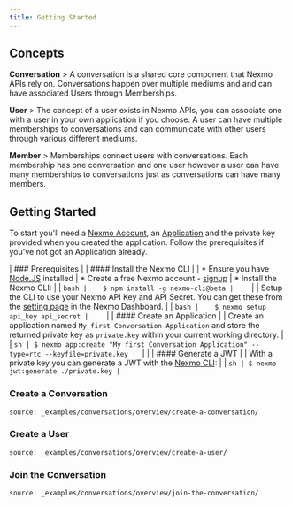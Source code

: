 ```yaml
---
title: Getting Started
---
```


## Concepts

**Conversation**
    > A conversation is a shared core component that Nexmo APIs rely on. Conversations happen over multiple mediums and and can have associated Users through Memberships.

**User**
    > The concept of a user exists in Nexmo APIs, you can associate one with a user in your own application if you choose. A user can have multiple memberships to conversations and can communicate with other users through various different mediums.

**Member**
    > Memberships connect users with conversations. Each membership has one conversation and one user however a user can have many memberships to conversations just as conversations can have many members.

## Getting Started

To start you'll need a [Nexmo Account](/account/guides/management#create-and-configure-a-nexmo-account), an [Application](/concepts/guides/applications) and the  private key provided when you created the application. Follow the prerequisites if you've not got an Application already.

| ### Prerequisites
|
| #### Install the Nexmo CLI
|
| * Ensure you have [Node.JS](https://nodejs.org/) installed
| * Create a free Nexmo account - [signup](https://dashboard.nexmo.com)
| * Install the Nexmo CLI:
|
|    ```bash
|    $ npm install -g nexmo-cli@beta
|    ```
|
|    Setup the CLI to use your Nexmo API Key and API Secret. You can get these from the [setting page](https://dashboard.nexmo.com/settings) in the Nexmo Dashboard.
|
|    ```bash
|    $ nexmo setup api_key api_secret
|    ```
|
| #### Create an Application
|
| Create an application named `My first Conversation Application` and store the returned private key as `private.key` within your current working directory.
|
| ```sh
| $ nexmo app:create "My first Conversation Application" --type=rtc --keyfile=private.key
| ```
|
|
| #### Generate a JWT
|
| With a private key you can generate a JWT with the [Nexmo CLI](/tools):
|
| ```sh
| $ nexmo jwt:generate ./private.key
| ```

### Create a Conversation

```tabbed_examples
source: _examples/conversations/overview/create-a-conversation/
```

### Create a User

```tabbed_examples
source: _examples/conversations/overview/create-a-user/
```

### Join the Conversation

```tabbed_examples
source: _examples/conversations/overview/join-the-conversation/
```